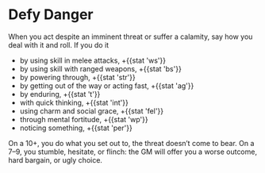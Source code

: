 # Defy Danger 
When you act despite an imminent threat or suffer a calamity, say how you deal with it and roll. If you do it

 - by using skill in melee attacks, +{{stat 'ws'}}
 - by using skill with ranged weapons, +{{stat 'bs'}}
 - by powering through, +{{stat 'str'}}
 - by getting out of the way or acting fast, +{{stat 'ag'}}
 - by enduring, +{{stat 't'}}
 - with quick thinking, +{{stat 'int'}}
 - using charm and social grace, +{{stat 'fel'}}
 - through mental fortitude, +{{stat 'wp'}}
 - noticing something, +{{stat 'per'}}

On a 10+, you do what you set out to, the threat doesn’t come to bear. On a 7–9, you stumble, hesitate, or flinch: the GM will offer you a worse outcome, hard bargain, or ugly choice.
